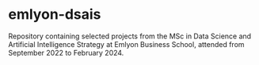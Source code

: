 # emlyon-dsais
Repository containing selected projects from the MSc in Data Science and Artificial Intelligence Strategy at Emlyon Business School, attended from September 2022 to February 2024.
